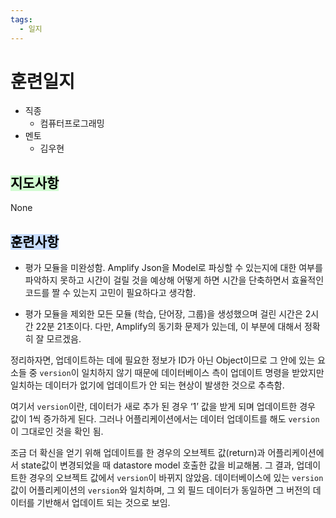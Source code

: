 ```yaml
---
tags:
  - 일지
---
```

# 훈련일지

- 직종
	- 컴퓨터프로그래밍
- 멘토
	- 김우현
## <mark style="background: #BBFABBA6;">지도사항</mark>

None

## <mark style="background: #ADCCFFA6;">훈련사항</mark>

- 평가 모듈을 미완성함.
Amplify Json을 Model로 파싱할 수 있는지에 대한 여부를 파악하지 못하고 시간이 걸릴 것을 예상해 어떻게 하면 시간을 단축하면서 효율적인 코드를 짤 수 있는지 고민이 필요하다고 생각함.

- 평가 모듈을 제외한 모든 모듈 (학습, 단어장, 그룹)을 생성했으며 걸린 시간은 2시간 22분 21초이다.
다만, Amplify의 동기화 문제가 있는데, 이 부분에 대해서 정확히 잘 모르겠음.

정리하자면, 업데이트하는 데에 필요한 정보가 ID가 아닌 Object이므로 그 안에 있는 요소들 중 `version`이 일치하지 않기 때문에 데이터베이스 측이 업데이트 명령을 받았지만 일치하는 데이터가 없기에 업데이트가 안 되는 현상이 발생한 것으로 추측함.

여기서 `version`이란, 데이터가 새로 추가 된 경우 ‘1’ 값을 받게 되며 업데이트한 경우 값이 1씩 증가하게 된다. 그러나 어플리케이션에서는 데이터 업데이트를 해도 `version`이 그대로인 것을 확인 됨.

조금 더 확신을 얻기 위해 업데이트를 한 경우의 오브젝트 값(return)과 어플리케이션에서 state값이 변경되었을 때 datastore model 호출한 값을 비교해봄. 그 결과, 업데이트한 경우의 오브젝트 값에서 `version`이 바뀌지 않았음. 데이터베이스에 있는 `version` 값이 어플리케이션의 `version`와 일치하며, 그 외 필드 데이터가 동일하면 그 버전의 데이터를 기반해서 업데이트 되는 것으로 보임.